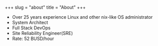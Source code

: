 +++
slug = "about"
title = "About"
+++

- Over 25 years experience Linux and other nix-like OS administrator
- System Architect
- Full Stack DevOps
- Site Reliability Engineer(SRE)
- Rate: 52 BUSD/hour
